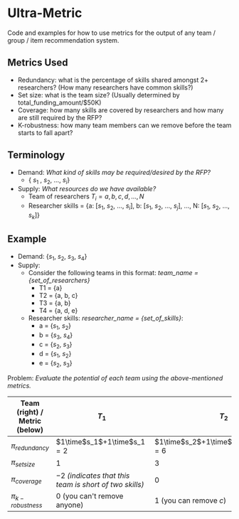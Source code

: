 # Ultra-Metric
Code and examples for how to use metrics for the output of any team / group / item recommendation system.

## Metrics Used
- Redundancy: what is the percentage of skills shared amongst 2+ researchers? (How many researchers have common skills?)
- Set size: what is the team size? (Usually determined by total_funding_amount/$50K)
- Coverage: how many skills are covered by researchers and how many are still required by the RFP?
- K-robustness: how many team members can we remove before the team starts to fall apart?

## Terminology

- Demand: *What kind of skills may be required/desired by the RFP?*
	- { $s_1$ , $s_2$, ..., $s_i$}
- Supply: *What resources do we have available?*
	- Team of researchers $T_i = {a, b, c, d, ..., N}$
	- Researcher skills = {a: [$s_1$, $s_2$, ..., $s_i$], b: [$s_1$, $s_2$, ..., $s_j$], ..., N: [$s_1$, $s_2$, ..., $s_k$]}

## Example

- Demand: {$s_1$, $s_2$, $s_3$, $s_4$}
- Supply:
	- Consider the following teams in this format: *team_name = {set_of_researchers}*
		- T1 = {a}
		- T2 = {a, b, c}
		- T3 = {a, b}
		- T4 = {a, d, e}
	- Researcher skills: *researcher_name = {set_of_skills}*:
		- a = {$s_1$, $s_2$}
		- b = {$s_3$, $s_4$}
		- c = {$s_2$, $s_3$}
		- d = {$s_1$, $s_2$}
		- e = {$s_2$, $s_3$}

Problem: *Evaluate the potential of each team using the above-mentioned metrics.*

| Team (right) / Metric (below) | $T_1$                                                     | $T_2$                     | $T_3$          | $T_4$              |
| ----------------------------- | ------------------------------------------------------ | ---------------------- | ----------- | --------------- |
| $π_{redundancy}$              | $1\time$s_1$+1\time$s_1$=2$                                            | $1\time$s_2$+1\time$s_2$+1\time$s_2$=6$        | $1\time$s_2$+1\time$s_2$=4$ | $1\time$s_2$+1\time$s_2$+1\time$s_2$=6$ |
| $π_{setsize}$                 | $1$                                                      | $3$                      | $2$           | $3$               |
| $π_{coverage}$                | $-2$ *(indicates that this team is short of two skills)* | $0$                      | $0$           | $-1$              |
| $π_{k-robustness}$            | $0$ (you can't remove anyone)                            | $1$ (you can remove *c*) | $0$           | $0$                |
